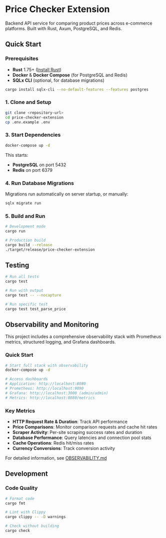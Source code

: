 # Price Checker Extension

Backend API service for comparing product prices across e-commerce platforms. Built with Rust, Axum, PostgreSQL, and Redis.


## Quick Start

### Prerequisites

- **Rust** 1.75+ ([Install Rust](https://rustup.rs/))
- **Docker** & **Docker Compose** (for PostgreSQL and Redis)
- **SQLx CLI** (optional, for database migrations)

```bash
cargo install sqlx-cli --no-default-features --features postgres
```

### 1. Clone and Setup

```bash
git clone <repository-url>
cd price-checker-extension
cp .env.example .env
```

### 3. Start Dependencies

```bash
docker-compose up -d
```

This starts:
- **PostgreSQL** on port 5432
- **Redis** on port 6379

### 4. Run Database Migrations

Migrations run automatically on server startup, or manually:

```bash
sqlx migrate run
```

### 5. Build and Run

```bash
# Development mode
cargo run

# Production build
cargo build --release
./target/release/price-checker-extension
```



## Testing

```bash
# Run all tests
cargo test

# Run with output
cargo test -- --nocapture

# Run specific test
cargo test test_parse_price
```

## Observability and Monitoring

This project includes a comprehensive observability stack with Prometheus metrics, structured logging, and Grafana dashboards.

### Quick Start

```bash
# Start full stack with observability
docker-compose up -d

# Access dashboards
# Application: http://localhost:8080
# Prometheus: http://localhost:9090
# Grafana: http://localhost:3000 (admin/admin)
# Metrics: http://localhost:8080/metrics
```

### Key Metrics

- **HTTP Request Rate & Duration**: Track API performance
- **Price Comparisons**: Monitor comparison requests and cache hit rates
- **Scraper Activity**: Per-site scraping success rates and duration
- **Database Performance**: Query latencies and connection pool stats
- **Cache Operations**: Redis hit/miss rates
- **Currency Conversions**: Track conversion activity

For detailed information, see [OBSERVABILITY.md](./OBSERVABILITY.md)

## Development

### Code Quality

```bash
# Format code
cargo fmt

# Lint with Clippy
cargo clippy -- -D warnings

# Check without building
cargo check
```
